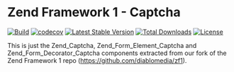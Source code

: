 # Zend Framework 1 - Captcha

[![Build](https://github.com/diablomedia/zf1-captcha/workflows/Build/badge.svg?event=push)](https://github.com/diablomedia/zf1-captcha/actions?query=workflow%3ABuild+event%3Apush)
[![codecov](https://codecov.io/gh/diablomedia/zf1-captcha/branch/master/graph/badge.svg)](https://codecov.io/gh/diablomedia/zf1-captcha)
[![Latest Stable Version](https://poser.pugx.org/fragotesac/zf1-captcha/v/stable)](https://packagist.org/packages/fragotesac/zf1-captcha)
[![Total Downloads](https://poser.pugx.org/fragotesac/zf1-captcha/downloads)](https://packagist.org/packages/fragotesac/zf1-captcha)
[![License](https://poser.pugx.org/fragotesac/zf1-captcha/license)](https://packagist.org/packages/fragotesac/zf1-captcha)

This is just the Zend_Captcha, Zend_Form_Element_Captcha and Zend_Form_Decorator_Captcha components extracted from our fork of the Zend Framework 1 repo (https://github.com/diablomedia/zf1).
